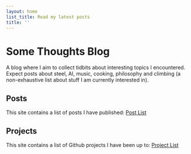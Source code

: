 ```yaml
---
layout: home
list_title: Read my latest posts
title: ''
---
```


# Some Thoughts Blog

A blog where I aim to collect tidbits about interesting topics I encountered.
Expect posts about steel, AI, music, cooking, philosophy and climbing (a non-exhaustive list about stuff I am currently interested in).

## Posts

This site contains a list of posts I have published:
[Post List](posts.md)

## Projects

This site contains a list of Github projects I have been up to:
[Project List](projects.md)

